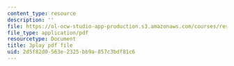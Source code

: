 ```yaml
---
content_type: resource
description: ''
file: https://ol-ocw-studio-app-production.s3.amazonaws.com/courses/res-6-012-introduction-to-probability-spring-2018/2d5f82d0563e2325bb9a857c3bdf81c6_jOC4ATKBWlI.pdf
file_type: application/pdf
resourcetype: Document
title: 3play pdf file
uid: 2d5f82d0-563e-2325-bb9a-857c3bdf81c6
---
```

